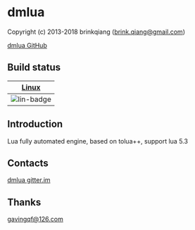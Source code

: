 # dmlua

Copyright (c) 2013-2018 brinkqiang (brink.qiang@gmail.com)

[dmlua GitHub](https://github.com/brinkqiang/dmlua)
## Build status
| [Linux][lin-link] |
| :---------------: |
| ![lin-badge]      |

[lin-badge]: https://travis-ci.org/brinkqiang/dmlua.svg?branch=master "Travis build status"
[lin-link]:  https://travis-ci.org/brinkqiang/dmlua "Travis build status"


## Introduction
Lua fully automated engine, based on tolua++, support lua 5.3

## Contacts
[dmlua gitter.im](https://gitter.im/brinkqiang/dmlua)

## Thanks
gavingqf@126.com
